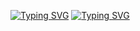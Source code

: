 [![Typing SVG](https://readme-typing-svg.demolab.com?font=Fira+Code&pause=1000&background=333333&width=435&lines=I+love+coding++%F0%9F%98%8C;there's+no+other+option+except+for+winning+%F0%9F%92%AA)](https://git.io/typing-svg)
<a href="https://git.io/typing-svg"><img src="https://readme-typing-svg.demolab.com?font=Fira+Code&pause=1000&background=333333&width=435&lines=I+love+coding++%F0%9F%98%8C;there's+no+other+option+except+for+winning+%F0%9F%92%AA" alt="Typing SVG" /></a>

<!--
**antonio-backnotfront/antonio-backnotfront** is a ✨ _special_ ✨ repository because its `README.md` (this file) appears on your GitHub profile.

Here are some ideas to get you started:

- 🔭 I’m currently working on ...
- 🌱 I’m currently learning ...
- 👯 I’m looking to collaborate on ...
- 🤔 I’m looking for help with ...
- 💬 Ask me about ...
- 📫 How to reach me: ...
- 😄 Pronouns: ...
- ⚡ Fun fact: ...
-->
